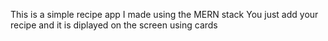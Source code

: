 This is a simple recipe app I made using the MERN stack
You just add your recipe and it is diplayed on the screen using cards
